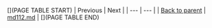 [](PAGE TABLE START)
| Previous | Next |
| --- | --- |
| [Back to parent](.) | [md112.md](md112.md) |
[](PAGE TABLE END)
